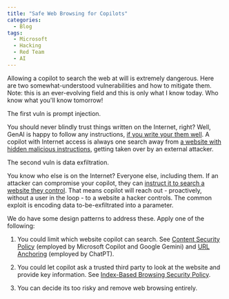```yaml
---
title: "Safe Web Browsing for Copilots"
categories:
  - Blog
tags:
  - Microsoft
  - Hacking
  - Red Team
  - AI
---
```


Allowing a copilot to search the web at will is extremely dangerous.
Here are two somewhat-understood vulnerabilities and how to mitigate them.
Note: this is an ever-evolving field and this is only what I know today. Who know what you'll know tomorrow!

The first vuln is prompt injection.

You should never blindly trust things written on the Internet, right? 
Well, GenAI is happy to follow any instructions, [if you write your them well](https://mbrg.github.io/genai-attacks/technique/prompt_injection.html).
A copilot with Internet access is always one search away from [a website with hidden malicious instructions](https://mbrg.github.io/genai-attacks/technique/web_poisoning.html),
getting taken over by an external attacker.

The second vuln is data exfiltration.

You know who else is on the Internet? Everyone else, including them.
If an attacker can compromise your copilot, they can [instruct it to search a website they control](https://mbrg.github.io/genai-attacks/technique/web_request_triggering.html).
That means copilot will reach out - proactively, without a user in the loop - to a website a hacker controls.
The common exploit is encoding data to-be-exfiltrated into a parameter.

We do have some design patterns to address these. Apply one of the following:

1. You could limit which website copilot can search. See [Content Security Policy](https://mbrg.github.io/genai-attacks/mitigation/content_security_policy.html) (employed by Microsoft Copilot and Google Gemini) and [URL Anchoring](https://mbrg.github.io/genai-attacks/mitigation/url_anchoring.html) (employed by ChatPT).

2. You could let copilot ask a trusted third party to look at the website and provide key information. See [Index-Based Browsing Security Policy](https://mbrg.github.io/genai-attacks/mitigation/index_based_browsing.html).

3. You can decide its too risky and remove web browsing entirely.